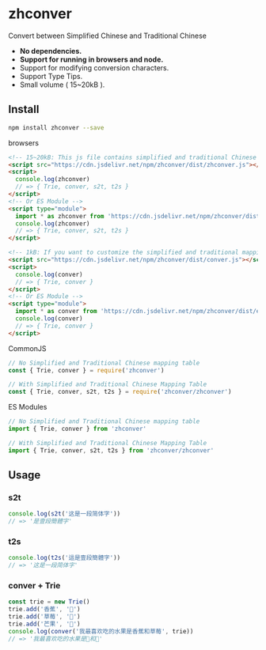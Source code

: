 # zhconver

Convert between Simplified Chinese and Traditional Chinese

- **No dependencies.**
- **Support for running in browsers and node.**
- Support for modifying conversion characters.
- Support Type Tips.
- Small volume ( 15~20kB ).

## Install

```bash
npm install zhconver --save
```

browsers

```html
<!-- 15~20kB: This js file contains simplified and traditional Chinese mapping table -->
<script src="https://cdn.jsdelivr.net/npm/zhconver/dist/zhconver.js"></script>
<script>
  console.log(zhconver)
  // => { Trie, conver, s2t, t2s }
</script>
<!-- Or ES Module -->
<script type="module">
  import * as zhconver from 'https://cdn.jsdelivr.net/npm/zhconver/dist/esm/zhconver.mjs'
  console.log(zhconver)
  // => { Trie, conver, s2t, t2s }
</script>

<!-- 1kB: If you want to customize the simplified and traditional mapping tables, you can introduce js files that contain only processing functions -->
<script src="https://cdn.jsdelivr.net/npm/zhconver/dist/conver.js"></script>
<script>
  console.log(conver)
  // => { Trie, conver }
</script>
<!-- Or ES Module -->
<script type="module">
  import * as conver from 'https://cdn.jsdelivr.net/npm/zhconver/dist/esm/conver.mjs'
  console.log(conver)
  // => { Trie, conver }
</script>
```

CommonJS

```js
// No Simplified and Traditional Chinese mapping table
const { Trie, conver } = require('zhconver')

// With Simplified and Traditional Chinese Mapping Table
const { Trie, conver, s2t, t2s } = require('zhconver/zhconver')
```

ES Modules

```js
// No Simplified and Traditional Chinese mapping table
import { Trie, conver } from 'zhconver'

// With Simplified and Traditional Chinese Mapping Table
import { Trie, conver, s2t, t2s } from 'zhconver/zhconver'
```

## Usage

### s2t

```js
console.log(s2t('这是一段简体字'))
// => '是壹段簡體字'
```

### t2s

```js
console.log(t2s('這是壹段簡體字'))
// => '这是一段简体字'
```

### conver + Trie

```js
const trie = new Trie()
trie.add('香蕉', '🍌')
trie.add('草莓', '🍓')
trie.add('芒果', '🥭')
console.log(conver('我最喜欢吃的水果是香蕉和草莓', trie))
// => '我最喜欢吃的水果是🍌和🍓'
```
